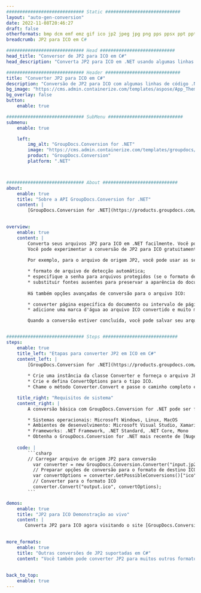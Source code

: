 ```yaml
---
############################# Static ############################
layout: "auto-gen-conversion"
date: 2022-11-08T20:46:27
draft: false
otherformats: bmp dcm emf emz gif ico jp2 jpeg jpg png pps ppsx ppt pptx psb psd svg svgz tga tif tiff webp wmf wmz
breadcrumb: JP2 para ICO em C#

############################# Head ############################
head_title: "Conversor de JP2 para ICO em C#"
head_description: "Converta JP2 para ICO em .NET usando algumas linhas de código. Use a API de conversão de documentos do GroupDocs para converter mais de 160 formatos de arquivo."

############################# Header ############################
title: "Converter JP2 para ICO em C#"
description: "Conversão de JP2 para ICO com algumas linhas de código .NET"
bg_image: "https://cms.admin.containerize.com/templates/aspose/App_Themes/V3/images/bg/header1.png"
bg_overlay: false
button:
    enable: true

############################# SubMenu ############################
submenu:
    enable: true

    left:
        img_alt: "GroupDocs.Conversion for .NET"
        image: "https://cms.admin.containerize.com/templates/groupdocs/images/product-logos/90x90-noborder/groupdocs-conversion-net.png"
        product: "GroupDocs.Conversion"
        platform: ".NET"



############################# About ############################
about:
    enable: true
    title: "Sobre a API GroupDocs.Conversion for .NET"
    content: |
        [GroupDocs.Conversion for .NET](https://products.groupdocs.com/conversion/net/) pode ser usado para converter Microsoft Word, Excel, PowerPoint, PDF, Visio e outros formatos. GroupDocs.Conversion é uma API independente que é adequada para sistemas internos e de back-end onde é necessário alto desempenho. Não depende de nenhum software como Microsoft ou Open Office.
    

overview:
    enable: true
    content: |
        Converta seus arquivos JP2 para ICO em .NET facilmente. Você pode usar apenas algumas linhas de código C# em qualquer plataforma de sua escolha, como - Windows, Linux, macOS.
        Você pode experimentar a conversão de JP2 para ICO gratuitamente e avaliar a qualidade dos resultados da conversão. Juntamente com cenários de conversão de arquivo simples, você pode tentar opções mais avançadas para carregar o arquivo de origem JP2 e para salvar o resultado de saída ICO. 
        
        Por exemplo, para o arquivo de origem JP2, você pode usar as seguintes opções de carregamento:

        * formato de arquivo de detecção automática;
        * especifique a senha para arquivos protegidos (se o formato de arquivo suportar);
        * substituir fontes ausentes para preservar a aparência do documento.
        
        Há também opções avançadas de conversão para o arquivo ICO:

        * converter página específica do documento ou intervalo de páginas;
        * adicione uma marca d'água ao arquivo ICO convertido e muito mais.

        Quando a conversão estiver concluída, você pode salvar seu arquivo ICO no caminho do arquivo local ou em qualquer armazenamento de terceiros, como FTP, Amazon S3, Google Drive, Dropbox etc. Observe - para converter JP2 para {{ TO}} não há necessidade de nenhum software adicional instalado - como MS Office, Open Office, Adobe Acrobat Reader etc.


############################# Steps ############################
steps:
    enable: true
    title_left: "Etapas para converter JP2 em ICO em C#"
    content_left: |
        [GroupDocs.Conversion for .NET](https://products.groupdocs.com/conversion/net/) torna mais fácil para os desenvolvedores converter um arquivo JP2 para ICO com algumas linhas de código.
        
        * Crie uma instância da classe Converter e forneça o arquivo JP2 com o caminho completo
        * Crie e defina ConvertOptions para o tipo ICO.
        * Chame o método Converter.Convert e passe o caminho completo e o formato (ICO) como parâmetro

    title_right: "Requisitos de sistema"
    content_right: |
        A conversão básica com GroupDocs.Conversion for .NET pode ser feita em apenas algumas etapas simples. Nossas APIs são suportadas em todas as principais plataformas e sistemas operacionais. Antes de executar o código abaixo, certifique-se de ter os seguintes pré-requisitos instalados em seu sistema.

        * Sistemas operacionais: Microsoft Windows, Linux, MacOS
        * Ambientes de desenvolvimento: Microsoft Visual Studio, Xamarin, MonoDevelop
        * Frameworks: .NET Framework, .NET Standard, .NET Core, Mono
        * Obtenha o GroupDocs.Conversion for .NET mais recente de [Nuget](https://www.nuget.org/packages/groupdocs.conversion)
         
    code: |
        ```csharp    
        // Carregar arquivo de origem JP2 para conversão
          var converter = new GroupDocs.Conversion.Converter("input.jp2");
          // Preparar opções de conversão para o formato de destino ICO
          var convertOptions = converter.GetPossibleConversions()["ico"].ConvertOptions;
          // Converter para o formato ICO
          converter.Convert("output.ico", convertOptions);
        ```

demos:
    enable: true
    title: "JP2 para ICO Demonstração ao vivo"
    content: |
       Converta JP2 para ICO agora visitando o site [GroupDocs.Conversion App](https://products.groupdocs.app/conversion/family). A demonstração online tem as seguintes vantagens
          

more_formats:
    enable: true
    title: "Outras conversões de JP2 suportadas em C#"
    content: "Você também pode converter JP2 para muitos outros formatos de arquivo. Por favor, veja a lista abaixo."
       
       
back_to_top:
    enable: true
---
```

